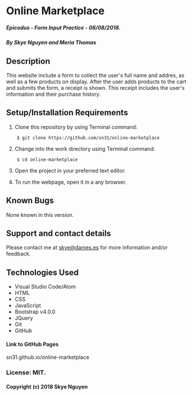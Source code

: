 # Online Marketplace

##### Epicodus - Form Input Practice - 08/08/2018.

##### By Skye Nguyen and Meria Thomas

## Description

This website include a form to collect the user's full name and addres, as well as a few products on display. After the user adds products to the cart and submits the form, a receipt is shown. This receipt includes the user's information and their purchase history.


## Setup/Installation Requirements

1. Clone this repository by using Terminal command:
```
    $ git clone https://github.com/sn31/online-marketplace
```
2. Change into the work directory using Terminal command:
```
    $ cd online-marketplace
```
3. Open the project in your preferred text editor.

4. To run the webpage, open it in a any browser.

## Known Bugs

None known in this version.

## Support and contact details

Please contact me at skye@dames.es for more information and/or feedback.

## Technologies Used

* Visual Studio Code/Atom
* HTML
* CSS
* JavaScript
* Bootstrap v4.0.0
* JQuery
* Git
* GitHub

#### Link to GitHub Pages

sn31.github.io/online-marketplace

### License: MIT.

#### Copyright (c) 2018 Skye Nguyen


